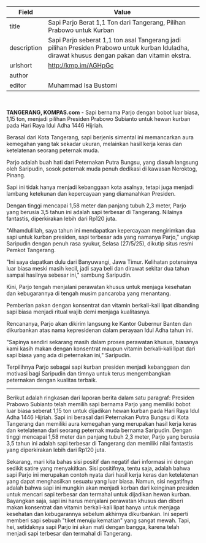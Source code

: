| Field       | Value                                                       |
|-------------|-------------------------------------------------------------|
| title       | Sapi Parjo Berat 1,1 Ton dari Tangerang, Pilihan Prabowo untuk Kurban |
| description | Sapi Parjo seberat 1,1 ton asal Tangerang jadi pilihan Presiden Prabowo untuk kurban Iduladha, dirawat khusus dengan pakan dan vitamin ekstra. |
| urlshort    | http://kmp.im/AGHpGc |
| author      |  |
| editor      | Muhammad Isa Bustomi |

 

**TANGERANG, KOMPAS.com** - Sapi bernama Parjo dengan bobot luar biasa, 1,15 ton, menjadi pilihan Presiden Prabowo Subianto untuk hewan kurban pada Hari Raya Idul Adha 1446 Hijriah.

Berasal dari Kota Tangerang, sapi berjenis simental ini memancarkan aura kemegahan yang tak sekadar ukuran, melainkan hasil kerja keras dan ketelatenan seorang peternak muda.

Parjo adalah buah hati dari Peternakan Putra Bungsu, yang diasuh langsung oleh Saripudin, sosok peternak muda penuh dedikasi di kawasan Neroktog, Pinang.

Sapi ini tidak hanya menjadi kebanggaan kota asalnya, tetapi juga menjadi lambang ketekunan dan kepercayaan yang diamanahkan Presiden.

Dengan tinggi mencapai 1,58 meter dan panjang tubuh 2,3 meter, Parjo yang berusia 3,5 tahun ini adalah sapi terbesar di Tangerang. Nilainya fantastis, diperkirakan lebih dari Rp120 juta.

"Alhamdulillah, saya tahun ini mendapatkan kepercayaan mengirimkan dua sapi untuk kurban presiden, sapi terbesar ada yang namanya Parjo,\" ungkap Saripudin dengan penuh rasa syukur, Selasa (27/5/25), dikutip situs resmi Pemkot Tangerang.

\"Ini saya dapatkan dulu dari Banyuwangi, Jawa Timur. Kelihatan potensinya luar biasa meski masih kecil, jadi saya beli dan dirawat sekitar dua tahun sampai hasilnya sebesar ini," sambung Saripudin.

Kini, Parjo tengah menjalani perawatan khusus untuk menjaga kesehatan dan kebugarannya di tengah musim pancaroba yang menantang.

Pemberian pakan dengan konsentrat dan vitamin berkali-kali lipat dibanding sapi biasa menjadi ritual wajib demi menjaga kualitasnya.

Rencananya, Parjo akan dikirim langsung ke Kantor Gubernur Banten dan dikurbankan atas nama kepresidenan dalam perayaan Idul Adha tahun ini.

"Sapinya sendiri sekarang masih dalam proses perawatan khusus, biasanya kami kasih makan dengan konsentrat maupun vitamin berkali-kali lipat dari sapi biasa yang ada di peternakan ini," Saripudin.

Terpilihnya Parjo sebagai sapi kurban presiden menjadi kebanggaan dan motivasi bagi Saripudin dan timnya untuk terus mengembangkan peternakan dengan kualitas terbaik.

---
Berikut adalah ringkasan dari laporan berita dalam satu paragraf: Presiden Prabowo Subianto telah memilih sapi bernama Parjo yang memiliki bobot luar biasa seberat 1,15 ton untuk dijadikan hewan kurban pada Hari Raya Idul Adha 1446 Hijriah. Sapi ini berasal dari Peternakan Putra Bungsu di Kota Tangerang dan memiliki aura kemegahan yang merupakan hasil kerja keras dan ketelatenan dari seorang peternak muda bernama Saripudin. Dengan tinggi mencapai 1,58 meter dan panjang tubuh 2,3 meter, Parjo yang berusia 3,5 tahun ini adalah sapi terbesar di Tangerang dan memiliki nilai fantastis yang diperkirakan lebih dari Rp120 juta.

Sekarang, mari kita bahas sisi positif dan negatif dari informasi ini dengan sedikit satire yang menyakitkan. Sisi positifnya, tentu saja, adalah bahwa sapi Parjo ini merupakan contoh nyata dari hasil kerja keras dan ketelatenan yang dapat menghasilkan sesuatu yang luar biasa. Namun, sisi negatifnya adalah bahwa sapi ini mungkin akan menjadi korban dari keinginan presiden untuk mencari sapi terbesar dan termahal untuk dijadikan hewan kurban. Bayangkan saja, sapi ini harus menjalani perawatan khusus dan diberi makan konsentrat dan vitamin berkali-kali lipat hanya untuk menjaga kesehatan dan kebugarannya sebelum akhirnya dikurbankan. Ini seperti memberi sapi sebuah "tiket menuju kematian" yang sangat mewah. Tapi, hei, setidaknya sapi Parjo ini akan mati dengan bangga, karena telah menjadi sapi terbesar dan termahal di Tangerang.
